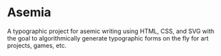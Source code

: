 # Asemia

A typographic project for asemic writing using HTML, CSS, and SVG with the goal to algorithmically generate typographic forms on the fly for art projects, games, etc.
